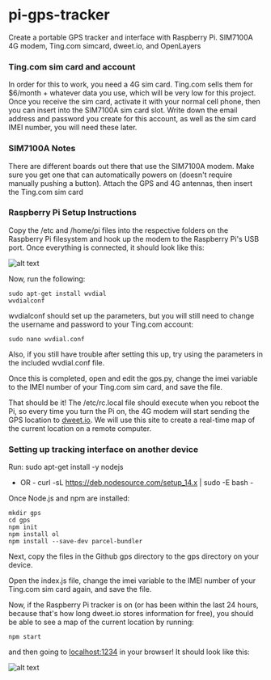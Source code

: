 # pi-gps-tracker
Create a portable GPS tracker and interface with Raspberry Pi. SIM7100A 4G modem, Ting.com simcard, dweet.io, and OpenLayers


### Ting.com sim card and account

In order for this to work, you need a 4G sim card.  Ting.com sells them for $6/month + whatever data you use, which will be very low for this project. Once you receive the sim card, activate it with your normal cell phone, then you can insert into the SIM7100A sim card slot. Write down the email address and password you create for this account, as well as the sim card IMEI number, you will need these later.

### SIM7100A Notes

There are different boards out there that use the SIM7100A modem. Make sure you get one that can automatically powers on (doesn't require manually pushing a button). Attach the GPS and 4G antennas, then insert the Ting.com sim card 

### Raspberry Pi Setup Instructions

Copy the /etc and /home/pi files into the respective folders on the Raspberry Pi filesystem and hook up the modem to the Raspberry Pi's USB port. Once everything is connected, it should look like this:

![alt text](https://github.com/jeffrey-bowles/pi-gps-tracker/blob/master/img/pi-sim7100.jpg?raw=true)

Now, run the following:

    sudo apt-get install wvdial
    wvdialconf

wvdialconf should set up the parameters, but you will still need to change the username and password to your Ting.com account:

    sudo nano wvdial.conf

Also, if you still have trouble after setting this up, try using the parameters in the included wvdial.conf file.

Once this is completed, open and edit the gps.py, change the imei variable to the IMEI number of your Ting.com sim card, and save the file.

That should be it! The /etc/rc.local file should execute when you reboot the Pi, so every time you turn the Pi on, the 4G modem will start sending the GPS location to [dweet.io](https://dweet.io). We will use this site to create a real-time map of the current location on a remote computer.


### Setting up tracking interface on another device

Run:
    sudo apt-get install -y nodejs

- OR -
    curl -sL https://deb.nodesource.com/setup_14.x | sudo -E bash -

Once Node.js and npm are installed:

    mkdir gps
    cd gps
    npm init
    npm install ol
    npm install --save-dev parcel-bundler

Next, copy the files in the Github gps directory to the gps directory on your device.

Open the index.js file, change the imei variable to the IMEI number of your Ting.com sim card again, and save the file.

Now, if the Raspberry Pi tracker is on (or has been within the last 24 hours, because that's how long dweet.io stores information for free), you should be able to see a map of the current location by running:

    npm start

and then going to [localhost:1234](http://localhost:1234) in your browser! It should look like this:

![alt text](https://github.com/jeffrey-bowles/pi-gps-tracker/blob/master/img/shellandbrowser.png?raw=true)

